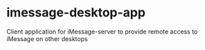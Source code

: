 # imessage-desktop-app
Client application for iMessage-server to provide remote access to iMessage on other desktops
